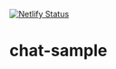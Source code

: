 [![Netlify Status](https://api.netlify.com/api/v1/badges/9d650b57-8d3b-4a68-b3d1-f9b42a61e9dc/deploy-status)](https://app.netlify.com/sites/myecae/deploys)
# chat-sample
